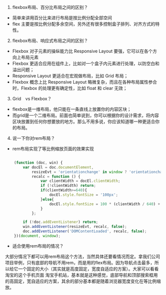 

1. flexbox布局、百分比布局之间的区别？

* 简单来讲用百分比来进行布局是按比例分配全部空间
* flex 主要是按比例分配多余空间，另外还有很多控制盒子排列、对齐方式的特性。

2. flexbox布局、响应式布局之间的区别？

* Flexbox 对子元素的操纵能力比 Responsive Layout 要强，它可以在各个方向上布局元素
* Flexbox 更适合应用在组件上，比如对一个盒子内元素进行处理，以防空白和溢出问题；
* Responsive Layout 更适合在宏观做布局，比如 Grid 布局；
* Flexbox 概念上比 Responsive Layout 略微复杂，而且在各种布局属性参合时，Flexbox 的处理更有确定性，比如 float 和 clear 无效；

3.  Grid　vs Flexbox？

* flexbox是一维布局，他只能在一条直线上放置你的内容区块；
* 而grid是一个二维布局。前面也简单说到，你可以根据你的设计需求，将内容区块放置到任何你想要放的地方。那么不用多说，你应该知道哪一种更适合你的布局。

4. 说一下你对rem布局？

* rem布局实现了等比例缩放页面的效果实现

```js
  
    (function (doc, win) {
        var docEl = doc.documentElement,
            resizeEvt = 'orientationchange' in window ? 'orientationchange' : 'resize',
            recalc = function () {
                var clientWidth = docEl.clientWidth;
                if (!clientWidth) return;
                if(clientWidth>=640){
                    docEl.style.fontSize = '100px';
                }else{
                    docEl.style.fontSize = 100 * (clientWidth / 640) + 'px';
                }
            };

        if (!doc.addEventListener) return;
        win.addEventListener(resizeEvt, recalc, false);
        doc.addEventListener('DOMContentLoaded', recalc, false);
    })(document, window);
```

* 适合使用rem布局的情况？

大部分情况下都可以用rem布局这个方法，当然具体还要看情况而定。拿我们公司项目举例，只有底部的导航不用rem，而是用的flex布局。因为导航点击最多，所以给它一个固定的大小（其实就是高度固定，宽度自适应的方案）。大家可以看看淘宝的这个手机页面 淘宝手机站，基本就是这种感觉，底部导航和顶部搜索框用的高固定，宽自适应的方案，其余的部分基本都是随着浏览器宽度变化在等比例缩放。